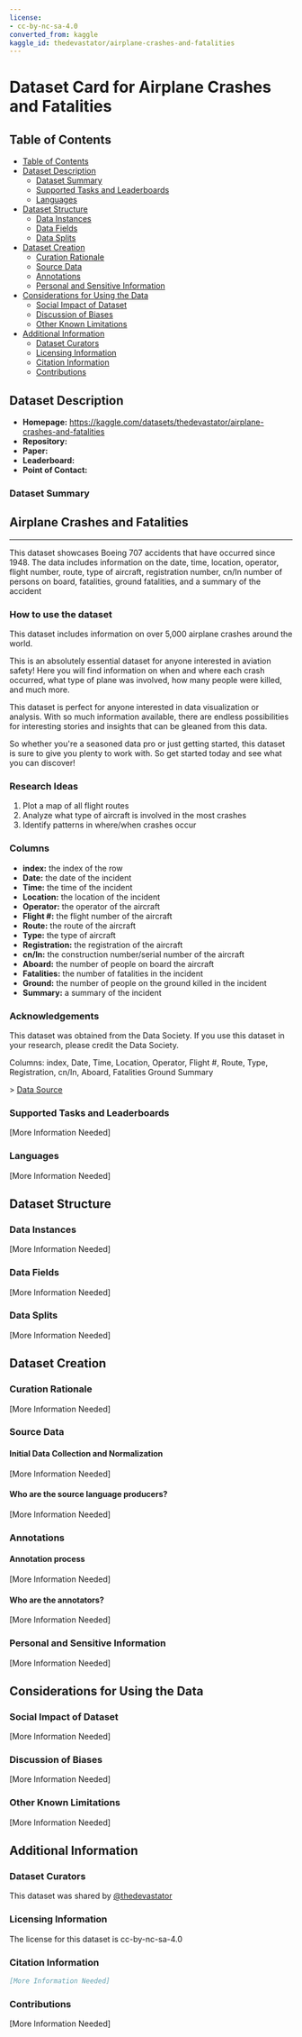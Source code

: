 ```yaml
---
license:
- cc-by-nc-sa-4.0
converted_from: kaggle
kaggle_id: thedevastator/airplane-crashes-and-fatalities
---
```


# Dataset Card for Airplane Crashes and Fatalities

## Table of Contents
- [Table of Contents](#table-of-contents)
- [Dataset Description](#dataset-description)
  - [Dataset Summary](#dataset-summary)
  - [Supported Tasks and Leaderboards](#supported-tasks-and-leaderboards)
  - [Languages](#languages)
- [Dataset Structure](#dataset-structure)
  - [Data Instances](#data-instances)
  - [Data Fields](#data-fields)
  - [Data Splits](#data-splits)
- [Dataset Creation](#dataset-creation)
  - [Curation Rationale](#curation-rationale)
  - [Source Data](#source-data)
  - [Annotations](#annotations)
  - [Personal and Sensitive Information](#personal-and-sensitive-information)
- [Considerations for Using the Data](#considerations-for-using-the-data)
  - [Social Impact of Dataset](#social-impact-of-dataset)
  - [Discussion of Biases](#discussion-of-biases)
  - [Other Known Limitations](#other-known-limitations)
- [Additional Information](#additional-information)
  - [Dataset Curators](#dataset-curators)
  - [Licensing Information](#licensing-information)
  - [Citation Information](#citation-information)
  - [Contributions](#contributions)

## Dataset Description

- **Homepage:** https://kaggle.com/datasets/thedevastator/airplane-crashes-and-fatalities
- **Repository:**
- **Paper:**
- **Leaderboard:**
- **Point of Contact:**

### Dataset Summary

## Airplane Crashes and Fatalities
_____

This dataset showcases Boeing 707 accidents that have occurred since 1948. The data includes information on the date, time, location, operator, flight number, route, type of aircraft, registration number, cn/In number of persons on board, fatalities, ground fatalities, and a summary of the accident

### How to use the dataset
This dataset includes information on over 5,000 airplane crashes around the world.

This is an absolutely essential dataset for anyone interested in aviation safety! Here you will find information on when and where each crash occurred, what type of plane was involved, how many people were killed, and much more.

This dataset is perfect for anyone interested in data visualization or analysis. With so much information available, there are endless possibilities for interesting stories and insights that can be gleaned from this data.

So whether you're a seasoned data pro or just getting started, this dataset is sure to give you plenty to work with. So get started today and see what you can discover!

### Research Ideas
1. Plot a map of all flight routes
2. Analyze what type of aircraft is involved in the most crashes
3. Identify patterns in where/when crashes occur

### Columns
- **index:** the index of the row
- **Date:** the date of the incident
- **Time:** the time of the incident
- **Location:** the location of the incident
- **Operator:** the operator of the aircraft
- **Flight #:** the flight number of the aircraft
- **Route:** the route of the aircraft
- **Type:** the type of aircraft
- **Registration:** the registration of the aircraft
- **cn/In:** the construction number/serial number of the aircraft
- **Aboard:** the number of people on board the aircraft
- **Fatalities:** the number of fatalities in the incident
- **Ground:** the number of people on the ground killed in the incident
- **Summary:** a summary of the incident

### Acknowledgements
This dataset was obtained from the Data Society. If you use this dataset in your research, please credit the Data Society.

Columns: index, Date, Time, Location, Operator, Flight #, Route, Type, Registration, cn/In, Aboard, Fatalities Ground Summary

&gt; [Data Source](https://data.world/data-society)


### Supported Tasks and Leaderboards

[More Information Needed]

### Languages

[More Information Needed]

## Dataset Structure

### Data Instances

[More Information Needed]

### Data Fields

[More Information Needed]

### Data Splits

[More Information Needed]

## Dataset Creation

### Curation Rationale

[More Information Needed]

### Source Data

#### Initial Data Collection and Normalization

[More Information Needed]

#### Who are the source language producers?

[More Information Needed]

### Annotations

#### Annotation process

[More Information Needed]

#### Who are the annotators?

[More Information Needed]

### Personal and Sensitive Information

[More Information Needed]

## Considerations for Using the Data

### Social Impact of Dataset

[More Information Needed]

### Discussion of Biases

[More Information Needed]

### Other Known Limitations

[More Information Needed]

## Additional Information

### Dataset Curators

This dataset was shared by [@thedevastator](https://kaggle.com/thedevastator)

### Licensing Information

The license for this dataset is cc-by-nc-sa-4.0

### Citation Information

```bibtex
[More Information Needed]
```

### Contributions

[More Information Needed]
